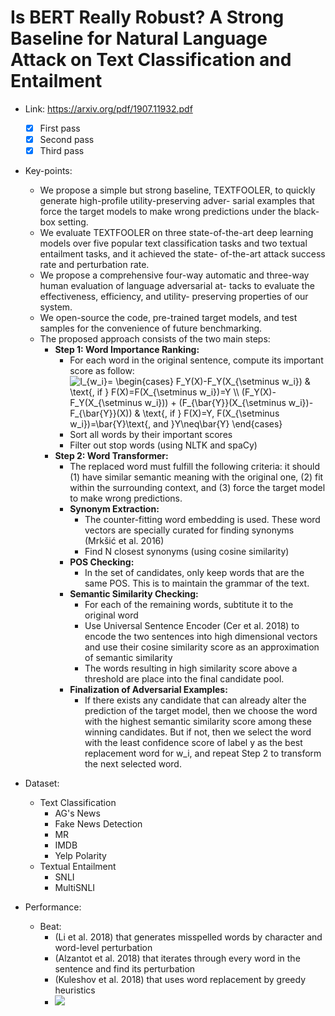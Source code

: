 # Is BERT Really Robust? A Strong Baseline for Natural Language Attack on Text Classification and Entailment

- Link: https://arxiv.org/pdf/1907.11932.pdf
  - [x] First pass
  - [x] Second pass
  - [x] Third pass
- Key-points:
  - We propose a simple but strong baseline, TEXTFOOLER, to quickly generate high-profile utility-preserving adver- sarial examples that force the target models to make wrong predictions under the black-box setting.
  - We evaluate TEXTFOOLER on three state-of-the-art deep learning models over five popular text classification tasks and two textual entailment tasks, and it achieved the state- of-the-art attack success rate and perturbation rate.
  - We propose a comprehensive four-way automatic and three-way human evaluation of language adversarial at- tacks to evaluate the effectiveness, efficiency, and utility- preserving properties of our system.
  - We open-source the code, pre-trained target models, and test samples for the convenience of future benchmarking.
  - The proposed approach consists of the two main steps:
    - **Step 1: Word Importance Ranking:** 
      - For each word in the original sentence, compute its important score as follow: <img src="https://latex.codecogs.com/gif.latex?I_{w_i}=&space;\begin{cases}&space;F_Y(X)-F_Y(X_{\setminus&space;w_i})&space;&&space;\text{,&space;if&space;}&space;F(X)=F(X_{\setminus&space;w_i})=Y&space;\\&space;(F_Y(X)-F_Y(X_{\setminus&space;w_i}))&space;&plus;&space;(F_{\bar{Y}}(X_{\setminus&space;w_i})-F_{\bar{Y}}(X))&space;&&space;\text{,&space;if&space;}&space;F(X)=Y,&space;F(X_{\setminus&space;w_i})=\bar{Y}\text{,&space;and&space;}Y\neq\bar{Y}&space;\end{cases}" title="I_{w_i}= \begin{cases} F_Y(X)-F_Y(X_{\setminus w_i}) & \text{, if } F(X)=F(X_{\setminus w_i})=Y \\ (F_Y(X)-F_Y(X_{\setminus w_i})) + (F_{\bar{Y}}(X_{\setminus w_i})-F_{\bar{Y}}(X)) & \text{, if } F(X)=Y, F(X_{\setminus w_i})=\bar{Y}\text{, and }Y\neq\bar{Y} \end{cases}" />
      - Sort all words by their important scores
      - Filter out stop words (using NLTK and spaCy)
    - **Step 2: Word Transformer:**
      - The replaced word must fulfill the following criteria: it should (1) have similar semantic meaning with the original one, (2) fit within the surrounding context, and (3) force the target model to make wrong predictions.
      - **Synonym Extraction:**
        - The counter-fitting word embedding is used. These word vectors are specially curated for finding synonyms (Mrkšić et al. 2016)
        - Find N closest synonyms (using cosine similarity)
      - **POS Checking:**
        - In the set of candidates, only keep words that are the same POS. This is to maintain the grammar of the text.
      - **Semantic Similarity Checking:**
        - For each of the remaining words, subtitute it to the original word
        - Use Universal Sentence Encoder (Cer et al. 2018) to encode the two sentences into high dimensional vectors and use their cosine similarity score as an approximation of semantic similarity
        - The words resulting in high similarity score above a threshold are place into the final candidate pool.
      - **Finalization of Adversarial Examples:**
        - If there exists any candidate that can already alter the prediction of the target model, then we choose the word with the highest semantic similarity score among these winning candidates. But if not, then we select the word with the least confidence score of label y as the best replacement word for w_i, and repeat Step 2 to transform the next selected word.

- Dataset:
  - Text Classification
    - AG's News
    - Fake News Detection
    - MR
    - IMDB
    - Yelp Polarity
  - Textual Entailment
    - SNLI
    - MultiSNLI
- Performance:
  - Beat:
    - (Li et al. 2018) that generates misspelled words by character and word-level perturbation
    - (Alzantot et al. 2018) that iterates through every word in the sentence and find its perturbation
    - (Kuleshov et al. 2018) that uses word replacement by greedy heuristics
    - ![](https://github.com/dangne/paper-notes/blob/img/Annotation%202020-08-20%20113256.png?raw=true)
